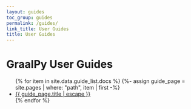 ```yaml
---
layout: guides
toc_group: guides
permalink: /guides/
link_title: User Guides
title: User Guides
---
```


# GraalPy User Guides

<ul>
   {% for item in site.data.guide_list.docs %}
      {%- assign guide_page = site.pages | where: "path", item | first -%}
      <li><a class="page-link" href="{{ guide_page.url | relative_url }}">{{ guide_page.title | escape }}</a></li>
   {% endfor %}
</ul>